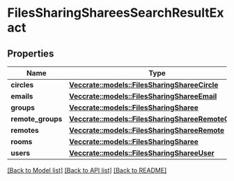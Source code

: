 # FilesSharingShareesSearchResultExact

## Properties

Name | Type | Description | Notes
------------ | ------------- | ------------- | -------------
**circles** | [**Vec<crate::models::FilesSharingShareeCircle>**](FilesSharingShareeCircle.md) |  | 
**emails** | [**Vec<crate::models::FilesSharingShareeEmail>**](FilesSharingShareeEmail.md) |  | 
**groups** | [**Vec<crate::models::FilesSharingSharee>**](FilesSharingSharee.md) |  | 
**remote_groups** | [**Vec<crate::models::FilesSharingShareeRemoteGroup>**](FilesSharingShareeRemoteGroup.md) |  | 
**remotes** | [**Vec<crate::models::FilesSharingShareeRemote>**](FilesSharingShareeRemote.md) |  | 
**rooms** | [**Vec<crate::models::FilesSharingSharee>**](FilesSharingSharee.md) |  | 
**users** | [**Vec<crate::models::FilesSharingShareeUser>**](FilesSharingShareeUser.md) |  | 

[[Back to Model list]](../README.md#documentation-for-models) [[Back to API list]](../README.md#documentation-for-api-endpoints) [[Back to README]](../README.md)


